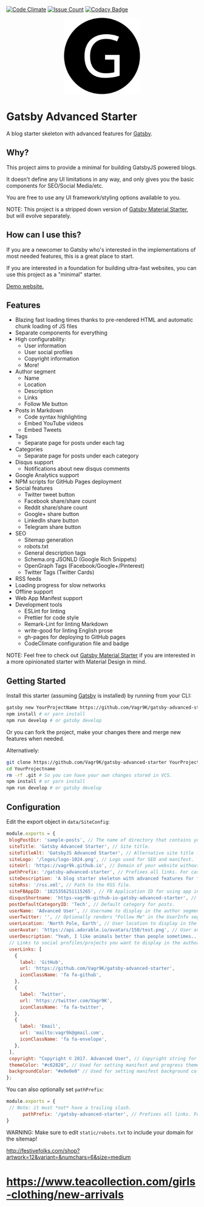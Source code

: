 [![Code Climate](https://codeclimate.com/github/Vagr9K/gatsby-advanced-starter/badges/gpa.svg)](https://codeclimate.com/github/Vagr9K/gatsby-advanced-starter)
[![Issue Count](https://codeclimate.com/github/Vagr9K/gatsby-advanced-starter/badges/issue_count.svg)](https://codeclimate.com/github/Vagr9K/gatsby-advanced-starter)
[![Codacy Badge](https://api.codacy.com/project/badge/Grade/990fb54ea8094f2aa0ed77f14e859820)](https://www.codacy.com/app/Vagr9K/gatsby-advanced-starter?utm_source=github.com&amp;utm_medium=referral&amp;utm_content=Vagr9K/gatsby-advanced-starter&amp;utm_campaign=Badge_Grade)

<div align="center">
    <img src="static/logos/logo-1024.png" alt="Logo" width='200px' height='200px'/>
</div>

# Gatsby Advanced Starter

A blog starter skeleton with advanced features for [Gatsby](https://github.com/gatsbyjs/gatsby/).

## Why?

This project aims to provide a minimal for building GatsbyJS powered blogs.

It doesn't define any UI limitations in any way, and only gives you the basic components for SEO/Social Media/etc.

You are free to use any UI framework/styling options available to you.

NOTE: This project is a stripped down version of [Gatsby Material Starter](https://github.com/Vagr9K/gatsby-material-starter), but will evolve separately.

## How can I use this?

If you are a newcomer to Gatsby who's interested in the implementations of most needed features, this is a great place to start.

If you are interested in a foundation for building ultra-fast websites, you can use this project as a "minimal" starter.

[Demo website.](https://vagr9k.github.io/gatsby-advanced-starter/)

## Features

* Blazing fast loading times thanks to pre-rendered HTML and automatic chunk loading of JS files
* Separate components for everything
* High configurability:
  * User information
  * User social profiles
  * Copyright information
  * More!
* Author segment
  * Name
  * Location
  * Description
  * Links
  * Follow Me button
* Posts in Markdown
  * Code syntax highlighting
  * Embed YouTube videos
  * Embed Tweets
* Tags
  * Separate page for posts under each tag
* Categories
  * Separate page for posts under each category
* Disqus support
  * Notifications about new disqus comments
* Google Analytics support
* NPM scripts for GitHub Pages deployment
* Social features
  * Twitter tweet button
  * Facebook share/share count
  * Reddit share/share count
  * Google+ share button
  * LinkedIn share button
  * Telegram share button
* SEO
  * Sitemap generation
  * robots.txt
  * General description tags
  * Schema.org JSONLD (Google Rich Snippets)
  * OpenGraph Tags (Facebook/Google+/Pinterest)
  * Twitter Tags (Twitter Cards)
* RSS feeds
* Loading progress for slow networks
* Offline support
* Web App Manifest support
* Development tools
  * ESLint for linting
  * Prettier for code style
  * Remark-Lint for linting Markdown
  * write-good for linting English prose
  * gh-pages for deploying to GitHub pages
  * CodeClimate configuration file and badge

NOTE: Feel free to check out [Gatsby Material Starter](https://github.com/Vagr9K/gatsby-material-starter) if you are interested in a more opinionated starter with Material Design in mind.

## Getting Started

Install this starter (assuming [Gatsby](https://github.com/gatsbyjs/gatsby/) is installed) by running from your CLI:

```sh
gatsby new YourProjectName https://github.com/Vagr9K/gatsby-advanced-starter
npm install # or yarn install
npm run develop # or gatsby develop
```

Or you can fork the project, make your changes there and merge new features when needed.

Alternatively:

```sh
git clone https://github.com/Vagr9K/gatsby-advanced-starter YourProjectName # Clone the project
cd YourProjectname
rm -rf .git # So you can have your own changes stored in VCS.
npm install # or yarn install
npm run develop # or gatsby develop
```

## Configuration

 Edit the export object in `data/SiteConfig`:

 ```js
module.exports = {
  blogPostDir: 'sample-posts', // The name of directory that contains your posts.
  siteTitle: 'Gatsby Advanced Starter', // Site title.
  siteTitleAlt: 'GatsbyJS Advanced Starter', // Alternative site title for SEO.
  siteLogo: '/logos/logo-1024.png', // Logo used for SEO and manifest.
  siteUrl: 'https://vagr9k.github.io', // Domain of your website without pathPrefix.
  pathPrefix: '/gatsby-advanced-starter', // Prefixes all links. For cases when deployed to example.github.io/gatsby-advanced-starter/.
  siteDescription: 'A blog starter skeleton with advanced features for for GatsbyJS', // Website description used for RSS feeds/meta description tag.
  siteRss: '/rss.xml', // Path to the RSS file.
  siteFBAppID: '1825356251115265', // FB Application ID for using app insights
  disqusShortname: 'https-vagr9k-github-io-gatsby-advanced-starter', // Disqus shortname.
  postDefaultCategoryID: 'Tech', // Default category for posts.
  userName: 'Advanced User', // Username to display in the author segment.
  userTwitter: '', // Optionally renders "Follow Me" in the UserInfo segment.
  userLocation: 'North Pole, Earth', // User location to display in the author segment.
  userAvatar: 'https://api.adorable.io/avatars/150/test.png', // User avatar to display in the author segment.
  userDescription: "Yeah, I like animals better than people sometimes... Especially dogs. Dogs are the best. Every time you come home, they act like they haven't seen you in a year. And the good thing about dogs... is they got different dogs for different people.", // User description to display in the author segment.
  // Links to social profiles/projects you want to display in the author segment/navigation bar.
  userLinks: [
    {
      label: 'GitHub',
      url: 'https://github.com/Vagr9K/gatsby-advanced-starter',
      iconClassName: 'fa fa-github',
    },
    {
      label: 'Twitter',
      url: 'https://twitter.com/Vagr9K',
      iconClassName: 'fa fa-twitter',
    },
    {
      label: 'Email',
      url: 'mailto:vagr9k@gmail.com',
      iconClassName: 'fa fa-envelope',
    },
  ],
  copyright: "Copyright © 2017. Advanced User", // Copyright string for the footer of the website and RSS feed.
  themeColor: "#c62828", // Used for setting manifest and progress theme colors.
  backgroundColor: "#e0e0e0" // Used for setting manifest background color.
};
 ```

 You can also optionally set `pathPrefix`:
 ```js
 module.exports = {
  // Note: it must *not* have a trailing slash.
       pathPrefix: '/gatsby-advanced-starter', // Prefixes all links. For cases when deployed to example.github.io/gatsby-advanced-starter/.
}

 ```

 WARNING: Make sure to edit `static/robots.txt` to include your domain for the sitemap!

http://festivefolks.com/shop?artwork=12&variant=&numchars=6&size=medium


# https://www.teacollection.com/girls-clothing/new-arrivals